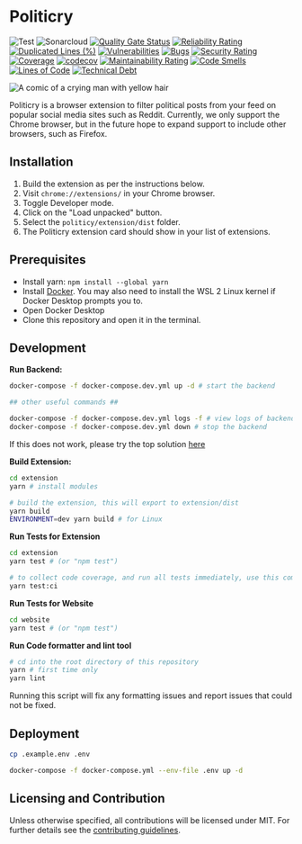 # Politicry

![Test](https://github.com/se310-t6/politicry/actions/workflows/test.yml/badge.svg)
![Sonarcloud](https://github.com/se310-t6/politicry/actions/workflows/sonarcloud.yml/badge.svg)
[![Quality Gate Status](https://sonarcloud.io/api/project_badges/measure?project=se310-t6_politicry&metric=alert_status)](https://sonarcloud.io/summary/new_code?id=se310-t6_politicry)
[![Reliability Rating](https://sonarcloud.io/api/project_badges/measure?project=se310-t6_politicry&metric=reliability_rating)](https://sonarcloud.io/summary/new_code?id=se310-t6_politicry)
[![Duplicated Lines (%)](https://sonarcloud.io/api/project_badges/measure?project=se310-t6_politicry&metric=duplicated_lines_density)](https://sonarcloud.io/summary/new_code?id=se310-t6_politicry)
[![Vulnerabilities](https://sonarcloud.io/api/project_badges/measure?project=se310-t6_politicry&metric=vulnerabilities)](https://sonarcloud.io/summary/new_code?id=se310-t6_politicry)
[![Bugs](https://sonarcloud.io/api/project_badges/measure?project=se310-t6_politicry&metric=bugs)](https://sonarcloud.io/summary/new_code?id=se310-t6_politicry)
[![Security Rating](https://sonarcloud.io/api/project_badges/measure?project=se310-t6_politicry&metric=security_rating)](https://sonarcloud.io/summary/new_code?id=se310-t6_politicry)
[![Coverage](https://sonarcloud.io/api/project_badges/measure?project=se310-t6_politicry&metric=coverage)](https://sonarcloud.io/summary/new_code?id=se310-t6_politicry)
[![codecov](https://codecov.io/gh/se310-t6/politicry/branch/main/graph/badge.svg?token=JSL2O5JZNP)](https://codecov.io/gh/se310-t6/politicry)
[![Maintainability Rating](https://sonarcloud.io/api/project_badges/measure?project=se310-t6_politicry&metric=sqale_rating)](https://sonarcloud.io/summary/new_code?id=se310-t6_politicry)
[![Code Smells](https://sonarcloud.io/api/project_badges/measure?project=se310-t6_politicry&metric=code_smells)](https://sonarcloud.io/summary/new_code?id=se310-t6_politicry)
[![Lines of Code](https://sonarcloud.io/api/project_badges/measure?project=se310-t6_politicry&metric=ncloc)](https://sonarcloud.io/summary/new_code?id=se310-t6_politicry)
[![Technical Debt](https://sonarcloud.io/api/project_badges/measure?project=se310-t6_politicry&metric=sqale_index)](https://sonarcloud.io/summary/new_code?id=se310-t6_politicry)

![A comic of a crying man with yellow hair](https://camo.githubusercontent.com/1851fbb05a7492b6e79caeb8664d3d394b69cf3efe5327bedc167ff75240b27f/68747470733a2f2f63646e2e646973636f72646170702e636f6d2f6174746163686d656e74732f3931303735333430313339333030303436312f313030333538393436383933363232343833382f556e7469746c65645f417274776f726b2e706e67)

Politicry is a browser extension to filter political posts from your feed on popular social media sites such as Reddit. Currently, we only support the Chrome browser, but in the future hope to expand support to include other browsers, such as Firefox.

## Installation

1. Build the extension as per the instructions below.
2. Visit `chrome://extensions/` in your Chrome browser.
3. Toggle Developer mode.
4. Click on the "Load unpacked" button.
5. Select the `politicy/extension/dist` folder.
6. The Politicry extension card should show in your list of extensions.

## Prerequisites

- Install yarn: `npm install --global yarn`
- Install [Docker](https://docs.docker.com/get-docker/). You may also need to install the WSL 2 Linux kernel if Docker Desktop prompts you to.
- Open Docker Desktop
- Clone this repository and open it in the terminal.

## Development

**Run Backend:**

```bash
docker-compose -f docker-compose.dev.yml up -d # start the backend

## other useful commands ##

docker-compose -f docker-compose.dev.yml logs -f # view logs of backend
docker-compose -f docker-compose.dev.yml down # stop the backend
```

If this does not work, please try the top solution [here](https://stackoverflow.com/questions/41117421/ps1-cannot-be-loaded-because-running-scripts-is-disabled-on-this-system)

**Build Extension:**

```bash
cd extension
yarn # install modules

# build the extension, this will export to extension/dist
yarn build
ENVIRONMENT=dev yarn build # for Linux
```

**Run Tests for Extension**

```bash
cd extension
yarn test # (or "npm test")

# to collect code coverage, and run all tests immediately, use this command instead:
yarn test:ci
```

**Run Tests for Website**

```bash
cd website
yarn test # (or "npm test")
```

**Run Code formatter and lint tool**

```bash
# cd into the root directory of this repository
yarn # first time only
yarn lint
```

Running this script will fix any formatting issues and report issues that could not be fixed.

## Deployment

```bash
cp .example.env .env

docker-compose -f docker-compose.yml --env-file .env up -d
```

## Licensing and Contribution

Unless otherwise specified, all contributions will be licensed under MIT. For further details see the [contributing guidelines](./CONTRIBUTING_GUIDELINES.md).
